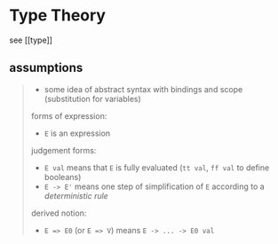 # Type Theory

see [[type]]

## assumptions

> - some idea of abstract syntax with bindings and scope (substitution for variables)
>
> forms of expression:
>
> - `E` is an expression
>
> judgement forms:
>
> - `E val` means that `E` is fully evaluated (`tt val`, `ff val` to define booleans)
> - `E -> E'` means one step of simplification of `E` according to a _deterministic rule_
>
> derived notion:
>
> - `E => E0` (or `E => V`) means `E -> ... -> E0 val`
